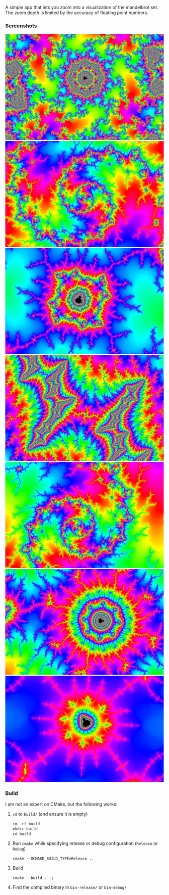 A simple app that lets you zoom into a visualization of the mandelbrot set.
The zoom depth is limited by the accuracy of floating point numbers.

### Screenshots
![Sceenshot 1](screenshots/Mandelbrot-Screenshot-1.png)
![Sceenshot 2](screenshots/Mandelbrot-Screenshot-2.png)
![Sceenshot 3](screenshots/Mandelbrot-Screenshot-3.png)
![Sceenshot 4](screenshots/Mandelbrot-Screenshot-4.png)
![Sceenshot 5](screenshots/Mandelbrot-Screenshot-5.png)
![Sceenshot 6](screenshots/Mandelbrot-Screenshot-6.png)
![Sceenshot 7](screenshots/Mandelbrot-Screenshot-7.png)

### Build
I am not an expert on CMake, but the following works:
1. `cd` to `build/` (and ensure it is empty)
    ```shell
    rm -rf build
    mkdir build
    cd build
    ```
2. Run `cmake` while specifying release or debug configuration (`Release` or `Debug`)
    ```shell
    cmake --DCMAKE_BUILD_TYPE=Release ..
    ```
3. Build
    ```shell
    cmake --build . -j
    ```
4. Find the compiled binary in `bin-release/` or `bin-debug/`
